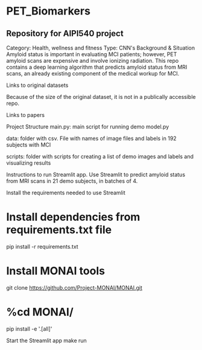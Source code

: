 # PET_Biomarkers
## Repository for AIPI540 project

Category: Health, wellness and fitness
Type: CNN's
Background & Situation
Amyloid status is important in evaluating MCI patients; however, PET amyloid scans are expensive and involve ionizing radiation. This repo contains a deep learning algorithm that predicts amyloid status from MRI scans, an already existing component of the medical workup for MCI.

Links to original datasets

Because of the size of the original dataset, it is not in a publically accessible repo.

Links to papers


Project Structure
main.py: main script for running demo
model.py

data: folder with csv. File with names of image files and labels in 192 subjects with MCI

scripts: folder with scripts for creating a list of demo images and labels and visualizing results

Instructions to run Streamlit app.
Use Streamlit to predict amyloid status from MRI scans in 21 demo subjects, in batches of 4.

Install the requirements needed to use Streamlit
# Install dependencies from requirements.txt file
pip install -r requirements.txt

# Install MONAI tools
git clone https://github.com/Project-MONAI/MONAI.git
# %cd MONAI/
pip install -e '.[all]'

Start the Streamlit app
make run

